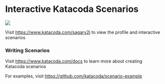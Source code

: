 # Interactive Katacoda Scenarios

[![](http://shields.katacoda.com/katacoda/sagary2j/count.svg)](https://www.katacoda.com/sagary2j "Get your profile on Katacoda.com")

Visit https://www.katacoda.com/sagary2j to view the profile and interactive scenarios

### Writing Scenarios
Visit https://www.katacoda.com/docs to learn more about creating Katacoda scenarios

For examples, visit https://github.com/katacoda/scenario-example
